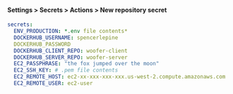 #### Settings > Secrets > Actions > New repository secret

```yml
secrets:
  ENV_PRODUCTION: *.env file contents*
  DOCKERHUB_USERNAME: spencerlepine
  DOCKERHUB_PASSWORD
  DOCKERHUB_CLIENT_REPO: woofer-client
  DOCKERHUB_SERVER_REPO: woofer-server
  EC2_PASSPHRASE: "the fox jumped over the moon"
  EC2_SSH_KEY: # .pem file contents
  EC2_REMOTE_HOST: ec2-xx-xxx-xxx-xxx.us-west-2.compute.amazonaws.com
  EC2_REMOTE_USER: ec2-user
```
